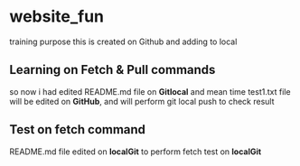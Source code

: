 # website_fun 
training purpose this is created on Github and adding to local 
 
## Learning on Fetch & Pull commands
so now i had edited README.md file on __Gitlocal__ and mean time test1.txt file will be edited on __GitHub__, and will perform git local push to check result 

## Test on fetch command 
README.md file edited on __localGit__ to perform fetch test on __localGit__ 